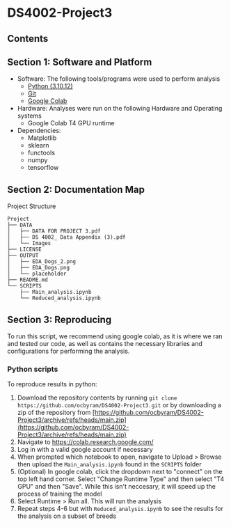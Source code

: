 # DS4002-Project3

## Contents


## Section 1: Software and Platform 
- Software: The following tools/programs were used to perform analysis
    - [Python (3.10.12)](https://www.python.org/downloads/)
    - [Git](https://git-scm.com/)
    - [Google Colab](https://colab.research.google.com/)
- Hardware: Analyses were run on the following Hardware and Operating systems
    - Google Colab T4 GPU runtime
- Dependencies: 
    - Matplotlib
    - sklearn 
    - functools
    - numpy
    - tensorflow


## Section 2: Documentation Map
Project Structure
```
Project
├── DATA
│   ├── DATA FOR PROJECT 3.pdf
│   ├── DS 4002_ Data Appendix (3).pdf
│   └── Images
├── LICENSE
├── OUTPUT
│   ├── EDA_Dogs_2.png
│   ├── EDA_Dogs.png
│   └── placeholder
├── README.md
└── SCRIPTS
    ├── Main_analysis.ipynb
    └── Reduced_analysis.ipynb
```

## Section 3: Reproducing

To run this script, we recommend using google colab, as it is where we ran and tested our code, as well as contains the necessary libraries and configurations for performing the analysis. 

### Python scripts
To reproduce results in python:

1. Download the repository contents by running `git clone https://github.com/ocbyram/DS4002-Project3.git` or by downloading a zip of the repository from [https://github.com/ocbyram/DS4002-Project3/archive/refs/heads/main.zip](https://github.com/ocbyram/DS4002-Project3/archive/refs/heads/main.zip)
2. Navigate to https://colab.research.google.com/
3. Log in with a valid google account if necessary
4. When prompted which notebook to open, navigate to Upload > Browse then upload the `Main_analysis.ipynb` found in the `SCRIPTS` folder
5. (Optional) In google colab, click the dropdown next to "connect" on the top left hand corner. Select "Change Runtime Type" and then select "T4 GPU" and then "Save". While this isn't neccesary, it will speed up the process of training the model
6. Select Runtime > Run all. This will run the analysis
7. Repeat steps 4-6 but with `Reduced_analysis.ipynb` to see the results for the analysis on a subset of breeds
